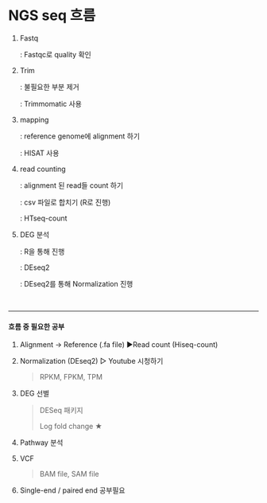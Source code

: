 # NGS seq 흐름

1. Fastq

   : Fastqc로 quality 확인

2. Trim

   : 불필요한 부분 제거

   : Trimmomatic 사용

3. mapping

   : reference genome에 alignment 하기

   : HISAT 사용

4. read counting

   : alignment 된 read들 count 하기

   : csv 파일로 합치기 (R로 진행)

   : HTseq-count

5. DEG 분석

   : R을 통해 진행

   : DEseq2

   : DEseq2를 통해 Normalization 진행

<br>

___

#### 흐름 중 필요한 공부

1. Alignment -> Reference (.fa file) ▶Read count (Hiseq-count)

2. Normalization (DEseq2)  ▷ Youtube 시청하기

   > RPKM, FPKM, TPM

3. DEG 선별 

   > DESeq 패키지
   >
   > Log fold change ★

4. Pathway 분석

5. VCF

   > BAM file, SAM file

6. Single-end / paired end 공부필요

